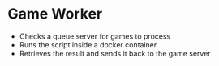 # Game Worker

- Checks a queue server for games to process
- Runs the script inside a docker container
- Retrieves the result and sends it back to the game server